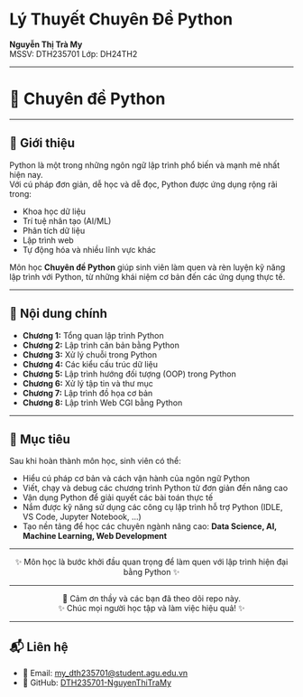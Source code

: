 <p align="center">
  <h1>Lý Thuyết Chuyên Đề Python</h1>
  <b>Nguyễn Thị Trà My</b><br>
  MSSV: DTH235701
  Lớp: DH24TH2
</p>

---

# 🐍 Chuyên đề Python

---

## 📖 Giới thiệu
Python là một trong những ngôn ngữ lập trình phổ biến và mạnh mẽ nhất hiện nay.  
Với cú pháp đơn giản, dễ học và dễ đọc, Python được ứng dụng rộng rãi trong:
- Khoa học dữ liệu
- Trí tuệ nhân tạo (AI/ML)
- Phân tích dữ liệu
- Lập trình web
- Tự động hóa và nhiều lĩnh vực khác  

Môn học **Chuyên đề Python** giúp sinh viên làm quen và rèn luyện kỹ năng lập trình với Python, từ những khái niệm cơ bản đến các ứng dụng thực tế.

---

## 📑 Nội dung chính
- **Chương 1:** Tổng quan lập trình Python  
- **Chương 2:** Lập trình căn bản bằng Python  
- **Chương 3:** Xử lý chuỗi trong Python  
- **Chương 4:** Các kiểu cấu trúc dữ liệu  
- **Chương 5:** Lập trình hướng đối tượng (OOP) trong Python  
- **Chương 6:** Xử lý tập tin và thư mục  
- **Chương 7:** Lập trình đồ họa cơ bản
- **Chương 8:** Lập trình Web CGI bằng Python 

---

## 🎯 Mục tiêu
Sau khi hoàn thành môn học, sinh viên có thể:
- Hiểu cú pháp cơ bản và cách vận hành của ngôn ngữ Python  
- Viết, chạy và debug các chương trình Python từ đơn giản đến nâng cao  
- Vận dụng Python để giải quyết các bài toán thực tế  
- Nắm được kỹ năng sử dụng các công cụ lập trình hỗ trợ Python (IDLE, VS Code, Jupyter Notebook, …)  
- Tạo nền tảng để học các chuyên ngành nâng cao: **Data Science, AI, Machine Learning, Web Development**  

---

<p align="center">
✨ Môn học là bước khởi đầu quan trọng để làm quen với lập trình hiện đại bằng Python ✨
</p>

---

<p align="center">
  🙏 Cảm ơn thầy và các bạn đã theo dõi repo này. <br>
  ✨ Chúc mọi người học tập và làm việc hiệu quả! ✨
</p>

---

## 📬 Liên hệ
- 📧 Email: my_dth235701@student.agu.edu.vn
- 📌 GitHub: [DTH235701-NguyenThiTraMy](https://github.com/DTH235701-NguyenThiTraMy)
